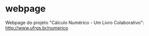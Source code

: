 # webpage
Webpage do projeto "Cálculo Numérico - Um Livro Colaborativo": http://www.ufrgs.br/numerico
